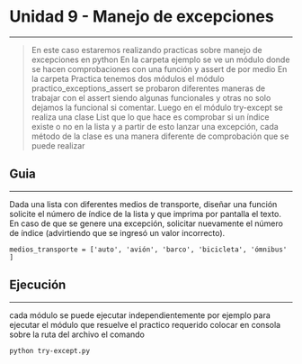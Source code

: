 # Unidad 9 - Manejo de excepciones
----
>En este caso estaremos realizando practicas sobre manejo de excepciones en python
>En la carpeta ejemplo se ve un módulo donde se hacen comprobaciones con una función y assert de por medio
>En la carpeta Practica tenemos dos módulos el módulo practico_exceptions_assert se probaron diferentes maneras de trabajar con el assert siendo algunas funcionales y otras no solo dejamos la funcional si comentar.
>Luego en el módulo try-except se realiza una clase List que lo que hace es comprobar si un índice existe o no en la lista y a partir de esto lanzar una excepción, cada método de la clase es una manera diferente de comprobación que se puede realizar

## Guia
---
Dada una lista con diferentes medios de transporte, diseñar una
función solicite el número de índice de la lista y que imprima por
pantalla el texto. En caso de que se genere una excepción, solicitar
nuevamente el número de índice (advirtiendo que se ingresó un valor
incorrecto).
~~~
medios_transporte = ['auto', 'avión', 'barco', 'bicicleta', 'ómnibus' ]
~~~

## Ejecución 
----
cada módulo se puede ejecutar independientemente por ejemplo para ejecutar el módulo que resuelve el practico requerido colocar en consola sobre la ruta del archivo el comando
~~~
python try-except.py
~~~